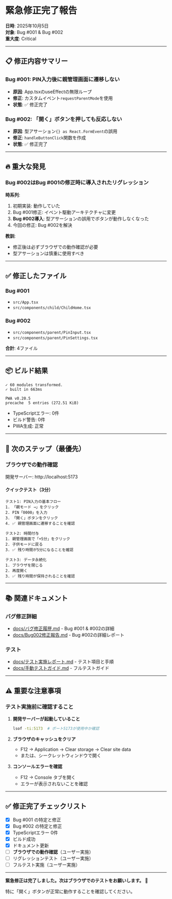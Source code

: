 # 緊急修正完了報告

**日時**: 2025年10月5日  
**対象**: Bug #001 & Bug #002  
**重大度**: Critical

---

## 📋 修正内容サマリー

### Bug #001: PIN入力後に親管理画面に遷移しない
- **原因**: App.tsxのuseEffectの無限ループ
- **修正**: カスタムイベント`requestParentMode`を使用
- **状態**: ✅ 修正完了

### Bug #002: 「開く」ボタンを押しても反応しない
- **原因**: 型アサーション`{} as React.FormEvent`の誤用
- **修正**: `handleButtonClick`関数を作成
- **状態**: ✅ 修正完了

---

## 🔥 重大な発見

### Bug #002はBug #001の修正時に導入されたリグレッション

**時系列**:
1. 初期実装: 動作していた
2. Bug #001修正: イベント駆動アーキテクチャに変更
3. **Bug #002導入**: 型アサーションの誤用でボタンが動作しなくなった
4. 今回の修正: Bug #002を解決

**教訓**:
- 修正後は必ずブラウザでの動作確認が必要
- 型アサーションは慎重に使用すべき

---

## ✅ 修正したファイル

### Bug #001
- `src/App.tsx`
- `src/components/child/ChildHome.tsx`

### Bug #002
- `src/components/parent/PinInput.tsx`
- `src/components/parent/PinSettings.tsx`

**合計**: 4ファイル

---

## 📦 ビルド結果

```
✓ 60 modules transformed.
✓ built in 663ms

PWA v0.20.5
precache  5 entries (272.51 KiB)
```

- TypeScriptエラー: 0件
- ビルド警告: 0件
- PWA生成: 正常

---

## 🎯 次のステップ（最優先）

### ブラウザでの動作確認

開発サーバー: http://localhost:5173

#### クイックテスト（3分）

```
テスト1: PIN入力の基本フロー
1. 「親モード →」をクリック
2. PIN「0000」を入力
3. 「開く」ボタンをクリック
4. ✅ 親管理画面に遷移することを確認

テスト2: 時間付与
1. 親管理画面で「+5分」をクリック
2. 子供モードに戻る
3. ✅ 残り時間が5分になることを確認

テスト3: データ永続化
1. ブラウザを閉じる
2. 再度開く
3. ✅ 残り時間が保持されることを確認
```

---

## 📚 関連ドキュメント

### バグ修正詳細
- [docs/バグ修正履歴.md](バグ修正履歴.md) - Bug #001 & #002の詳細
- [docs/Bug002修正報告.md](Bug002修正報告.md) - Bug #002の詳細レポート

### テスト
- [docs/テスト実施レポート.md](テスト実施レポート.md) - テスト項目と手順
- [docs/手動テストガイド.md](手動テストガイド.md) - フルテストガイド

---

## ⚠️ 重要な注意事項

### テスト実施前に確認すること

1. **開発サーバーが起動していること**
   ```bash
   lsof -ti:5173  # ポート5173が使用中か確認
   ```

2. **ブラウザのキャッシュをクリア**
   - F12 → Application → Clear storage → Clear site data
   - または、シークレットウィンドウで開く

3. **コンソールエラーを確認**
   - F12 → Console タブを開く
   - エラーが表示されないことを確認

---

## ✅ 修正完了チェックリスト

- [x] Bug #001 の特定と修正
- [x] Bug #002 の特定と修正
- [x] TypeScriptエラー 0件
- [x] ビルド成功
- [x] ドキュメント更新
- [ ] **ブラウザでの動作確認**（ユーザー実施）
- [ ] リグレッションテスト（ユーザー実施）
- [ ] フルテスト実施（ユーザー実施）

---

**緊急修正は完了しました。次はブラウザでのテストをお願いします。** 🚀

特に「開く」ボタンが正常に動作することを確認してください。
